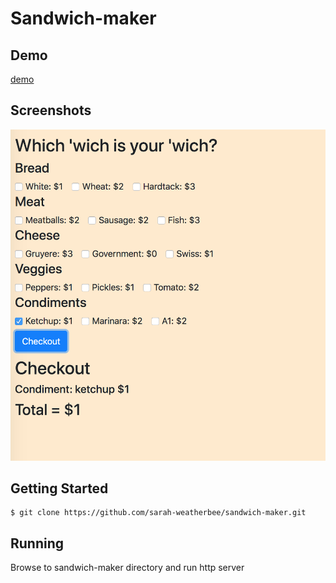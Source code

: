 # Sandwich-maker

## Demo 
[demo](https://sarah-weatherbee.github.io/sandwich-maker/)

## Screenshots
![image of sandwich maker](https://raw.githubusercontent.com/sarah-weatherbee/sandwich-maker/master/screenshot/sandwich.png)

## Getting Started

```
$ git clone https://github.com/sarah-weatherbee/sandwich-maker.git
```

## Running
Browse to sandwich-maker directory and run http server